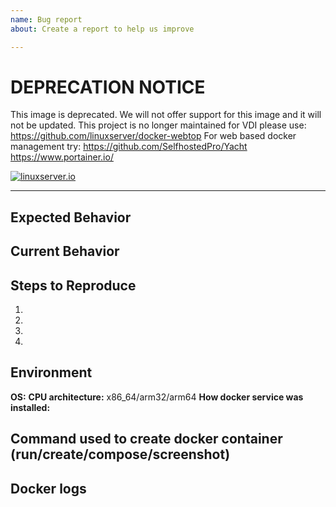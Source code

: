 ```yaml
---
name: Bug report
about: Create a report to help us improve

---
```

# DEPRECATION NOTICE

This image is deprecated. We will not offer support for this image and it will not be updated.
This project is no longer maintained for VDI please use:
https://github.com/linuxserver/docker-webtop
For web based docker management try:
https://github.com/SelfhostedPro/Yacht
https://www.portainer.io/

[linuxserverurl]: https://linuxserver.io
[![linuxserver.io](https://raw.githubusercontent.com/linuxserver/docker-templates/master/linuxserver.io/img/linuxserver_medium.png)][linuxserverurl]

<!--- If you are new to Docker or this application our issue tracker is **ONLY** used for reporting bugs or requesting features. Please use [our discord server](https://discord.gg/YWrKVTn) for general support. --->

<!--- Provide a general summary of the bug in the Title above -->

------------------------------

## Expected Behavior
<!--- Tell us what should happen -->

## Current Behavior
<!--- Tell us what happens instead of the expected behavior -->

## Steps to Reproduce
<!--- Provide a link to a live example, or an unambiguous set of steps to -->
<!--- reproduce this bug. Include code to reproduce, if relevant -->
1.
2.
3.
4.

## Environment
**OS:**
**CPU architecture:** x86_64/arm32/arm64
**How docker service was installed:**
<!--- ie. from the official docker repo, from the distro repo, nas OS provided, etc. -->
<!--- Providing context helps us come up with a solution that is most useful in the real world -->

## Command used to create docker container (run/create/compose/screenshot)
<!--- Provide your docker create/run command or compose yaml snippet, or a screenshot of settings if using a gui to create the container -->

## Docker logs
<!--- Provide a full docker log, output of "docker logs taisun" -->
